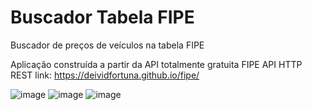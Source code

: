 # Buscador Tabela FIPE
Buscador de preços de veículos na tabela FIPE

Aplicação construída a partir da API totalmente gratuita FIPE API HTTP REST link: https://deividfortuna.github.io/fipe/

![image](https://user-images.githubusercontent.com/104342564/226250692-d6092d6c-0751-400f-93ad-f60a36aa8876.png)
![image](https://user-images.githubusercontent.com/104342564/226250811-84c9423c-a562-4cfe-8bcc-02fc6da873a5.png)
![image](https://user-images.githubusercontent.com/104342564/226250941-60a5917d-d21e-4d26-9202-3067e17b9216.png)



